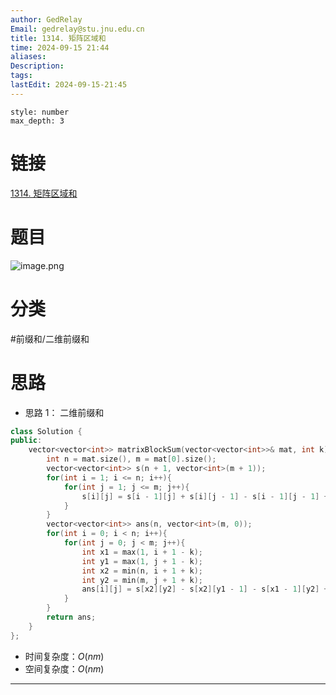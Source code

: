 ```yaml
---
author: GedRelay
Email: gedrelay@stu.jnu.edu.cn
title: 1314. 矩阵区域和
time: 2024-09-15 21:44
aliases: 
Description: 
tags: 
lastEdit: 2024-09-15-21:45
---
```


```toc
style: number
max_depth: 3
```

# 链接
[1314. 矩阵区域和](https://leetcode.cn/problems/matrix-block-sum/) 

# 题目
![image.png](https://ged-pic-bed.oss-cn-guangzhou.aliyuncs.com/img/202409152144939.png)


# 分类
#前缀和/二维前缀和 

# 思路
- 思路 1：
二维前缀和


```cpp
class Solution {
public:
    vector<vector<int>> matrixBlockSum(vector<vector<int>>& mat, int k) {
        int n = mat.size(), m = mat[0].size();
        vector<vector<int>> s(n + 1, vector<int>(m + 1));
        for(int i = 1; i <= n; i++){
            for(int j = 1; j <= m; j++){
                s[i][j] = s[i - 1][j] + s[i][j - 1] - s[i - 1][j - 1] + mat[i - 1][j - 1];
            }
        }
        vector<vector<int>> ans(n, vector<int>(m, 0));
        for(int i = 0; i < n; i++){
            for(int j = 0; j < m; j++){
                int x1 = max(1, i + 1 - k);
                int y1 = max(1, j + 1 - k);
                int x2 = min(n, i + 1 + k);
                int y2 = min(m, j + 1 + k);
                ans[i][j] = s[x2][y2] - s[x2][y1 - 1] - s[x1 - 1][y2] + s[x1 - 1][y1 - 1];
            }
        }
        return ans;
    }
};
```


- 时间复杂度：${O\left( nm \right)  }$ 
- 空间复杂度：${O\left( nm \right)  }$ 


---

